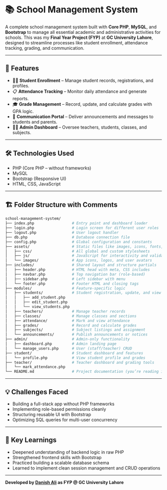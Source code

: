 # 📚 School Management System

A complete school management system built with **Core PHP**, **MySQL**, and **Bootstrap** to manage all essential academic and administrative activities for schools. This was my **Final Year Project (FYP)** at **GC University Lahore**, designed to streamline processes like student enrollment, attendance tracking, grading, and communication.

---

## 🚀 Features

* 👨‍🎓 **Student Enrollment** – Manage student records, registrations, and profiles.
* 📋 **Attendance Tracking** – Monitor daily attendance and generate reports.
* 🎓 **Grade Management** – Record, update, and calculate grades with GPA logic.
* 📢 **Communication Portal** – Deliver announcements and messages to students and parents.
* 🧑‍💼 **Admin Dashboard** – Oversee teachers, students, classes, and subjects.

---

## 🛠️ Technologies Used

* PHP (Core PHP – without frameworks)
* MySQL
* Bootstrap (Responsive UI)
* HTML, CSS, JavaScript

---

## 🏗️ Folder Structure with Comments

```bash
school-management-system/
├── index.php                 # Entry point and dashboard loader
├── login.php                 # Login screen for different user roles
├── logout.php                # User logout handler
├── db.php                    # Database connection file
├── config.php                # Global configuration and constants
├── assets/                   # Static files like images, icons, fonts, and vendor JS
│   ├── css/                  # All global and custom stylesheets
│   ├── js/                   # JavaScript for interactivity and validation
│   └── images/               # App icons, logos, and user avatars
├── includes/                 # Shared layout and structure partials
│   ├── header.php            # HTML head with meta, CSS includes
│   ├── navbar.php            # Top navigation bar (role-based)
│   ├── sidebar.php           # Left sidebar with menu
│   └── footer.php            # Footer HTML and closing tags
├── modules/                  # Feature-specific logic
│   ├── students/             # Student registration, update, and view logic
│   │   ├── add_student.php
│   │   ├── edit_student.php
│   │   └── view_students.php
│   ├── teachers/             # Manage teacher records
│   ├── classes/              # Manage classes and sections
│   ├── attendance/           # Mark and view attendance
│   ├── grades/               # Record and calculate grades
│   ├── subjects/             # Subject listings and assignment
│   └── announcements/        # Publish announcements or notices
├── admin/                    # Admin-only functionality
│   ├── dashboard.php         # Admin landing page
│   └── manage_users.php      # User (staff/teacher) CRUD
├── student/                  # Student dashboard and features
│   └── profile.php           # View student profile and grades
├── teacher/                  # Teacher dashboard and grading tools
│   └── mark_attendance.php
└── README.md                 # Project documentation (you’re reading it!)
```

---

## 💡 Challenges Faced

* Building a full-stack app without PHP frameworks
* Implementing role-based permissions cleanly
* Structuring reusable UI with Bootstrap
* Optimizing SQL queries for multi-user concurrency

---

## 🧠 Key Learnings

* Deepened understanding of backend logic in raw PHP
* Strengthened frontend skills with Bootstrap
* Practiced building a scalable database schema
* Learned to implement clean session management and CRUD operations

---

**Developed by [Danish Ali](https://github.com/danishali22) as FYP @ GC University Lahore**
